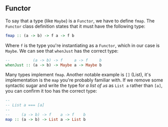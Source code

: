 ## Functor

To say that a type (like `Maybe`) is a `Functor`, we have to define `fmap`. The
`Functor` class definition states that it must have the following type:

```haskell
fmap :: (a -> b) -> f a -> f b
```

Where `f` is the type you're instantiating as a `Functor`, which in our case is
`Maybe`. We can see that `whenJust` has the correct type:

```haskell
--          (a -> b) -> f     a -> f     b
whenJust :: (a -> b) -> Maybe a -> Maybe b
```

Many types implement `fmap`. Another notable example is `[]` (List), it's
implementation is the `map` you're probably familiar with. If we remove some
syntactic sugar and write the type for *a list of `a`s* as `List a` rather than
`[a]`, you can confirm it too has the correct type:

```haskell
--
-- List a === [a]
--
--     (a -> b) -> f    a -> f    b
map :: (a -> b) -> List a -> List b
```
